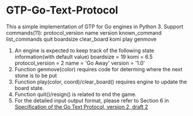 # GTP-Go-Text-Protocol
This a simple implementation of GTP for Go engines in Python 3.
Support commands(11):
  protocol_version
  name
  version
  known_command
  list_commands
  quit
  boardsize
  clear_board
  komi
  play
  genmove
1. An engine is expected to keep track of the following state information(with default value)
  boardsize = 19
  komi = 6.5
  protocol_version = 2
  name = 'Go Away'
  version = '1.0'
2. Function genmove(color) requires code for determing where the next stone is to be put
3. Function play(color, coord)/clear_board() requires engine to update the board state.
4. Function quit()/resign() is related to end the game.
5. For the detailed input output format, please refer to Section 6 in [Specification of the Go Text Protocol, version 2,
draft 2](http://www.lysator.liu.se/~gunnar/gtp/gtp2-spec-draft2.pdf)
